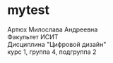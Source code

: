 # mytest
Артюх
Милослава
Андреевна  
Факультет
ИСИТ  
Дисциплина "Цифровой дизайн"  
курс 1, группа 4, подгруппа 2
